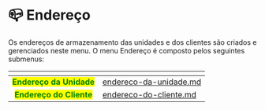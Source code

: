 # 📪 Endereço

Os endereços de armazenamento das unidades e dos clientes são criados e gerenciados neste menu. O menu Endereço é composto pelos seguintes submenus:

<table data-card-size="large" data-view="cards"><thead><tr><th align="center"></th><th data-hidden data-card-target data-type="content-ref"></th></tr></thead><tbody><tr><td align="center"><mark style="color:green;"><strong>Endereço da Unidade</strong></mark></td><td><a href="endereco-da-unidade.md">endereco-da-unidade.md</a></td></tr><tr><td align="center"><mark style="color:green;"><strong>Endereço do Cliente</strong></mark></td><td><a href="endereco-do-cliente.md">endereco-do-cliente.md</a></td></tr></tbody></table>
